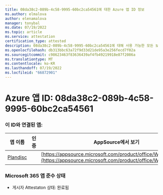```yaml
---
title: 08da38c2-089b-4c58-9995-60bc2ca54561에 대한 Azure 앱 ID 정보
ms.author: elmalova
author: elenamalova
manager: tonybal
ms.date: 07/19/2022
ms.topic: article
ms.service: attestation
certification_type: attested
description: 08da38c2-089b-4c58-9995-60bc2ca54561에 대해 사용 가능한 모든 보안 및 규정 준수 정보입니다.
ms.openlocfilehash: db313bbc63a72f9d33d21de95a3e256fecd7f02a
ms.sourcegitcommit: c98623463f83636439af4fb49219918e87f2086a
ms.translationtype: MT
ms.contentlocale: ko-KR
ms.lasthandoff: 07/19/2022
ms.locfileid: "66872901"
---
```

# <a name="azure-app-id-08da38c2-089b-4c58-9995-60bc2ca54561"></a>Azure 앱 ID: 08da38c2-089b-4c58-9995-60bc2ca54561


### <a name="apps-associated-with-this-id"></a>이 ID와 연결된 앱:
| **앱 이름** | **인증** | **AppSource에서 보기** |
|--------------|---------------|-----------------------|
| [Plandisc](../forward/WA200003869.md) |  | [https://appsource.microsoft.com/product/office/WA200003869](https://appsource.microsoft.com/product/office/WA200003869) |

### <a name="microsoft-365-app-compliance-status"></a>Microsoft 365 앱 준수 상태
- 게시자 Attestaton 상태: 완료됨
